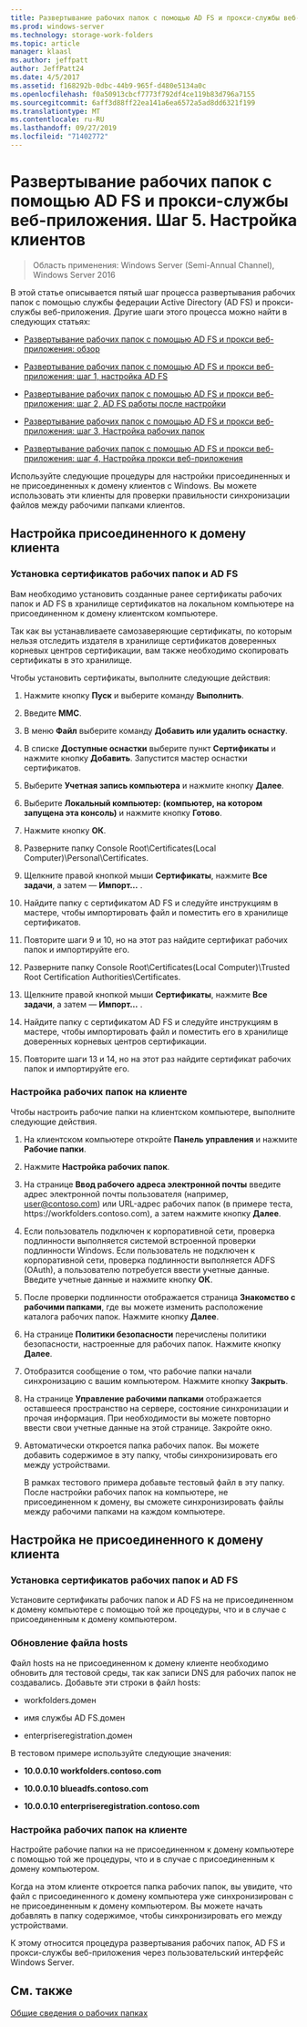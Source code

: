 ```yaml
---
title: Развертывание рабочих папок с помощью AD FS и прокси-службы веб-приложения. Шаг 5. Настройка клиентов
ms.prod: windows-server
ms.technology: storage-work-folders
ms.topic: article
manager: klaasl
ms.author: jeffpatt
author: JeffPatt24
ms.date: 4/5/2017
ms.assetid: f168292b-0dbc-44b9-965f-d480e5134a0c
ms.openlocfilehash: f0a50913cbcf7773f792df4ce119b83d796a7155
ms.sourcegitcommit: 6aff3d88ff22ea141a6ea6572a5ad8dd6321f199
ms.translationtype: MT
ms.contentlocale: ru-RU
ms.lasthandoff: 09/27/2019
ms.locfileid: "71402772"
---
```

# <a name="deploy-work-folders-with-ad-fs-and-web-application-proxy-step-5-set-up-clients"></a>Развертывание рабочих папок с помощью AD FS и прокси-службы веб-приложения. Шаг 5. Настройка клиентов

>Область применения: Windows Server (Semi-Annual Channel), Windows Server 2016

В этой статье описывается пятый шаг процесса развертывания рабочих папок с помощью службы федерации Active Directory (AD FS) и прокси-службы веб-приложения. Другие шаги этого процесса можно найти в следующих статьях:  
  
-   [Развертывание рабочих папок с помощью AD FS и прокси веб-приложения: обзор](deploy-work-folders-adfs-overview.md)  
  
-   [Развертывание рабочих папок с помощью AD FS и прокси веб-приложения: шаг 1, настройка AD FS](deploy-work-folders-adfs-step1.md)  
  
-   [Развертывание рабочих папок с помощью AD FS и прокси веб-приложения: шаг 2, AD FS работы после настройки](deploy-work-folders-adfs-step2.md)  
  
-   [Развертывание рабочих папок с помощью AD FS и прокси веб-приложения: шаг 3, Настройка рабочих папок](deploy-work-folders-adfs-step3.md)  
  
-   [Развертывание рабочих папок с помощью AD FS и прокси веб-приложения: шаг 4, Настройка прокси веб-приложения](deploy-work-folders-adfs-step4.md)  
  
Используйте следующие процедуры для настройки присоединенных и не присоединенных к домену клиентов с Windows. Вы можете использовать эти клиенты для проверки правильности синхронизации файлов между рабочими папками клиентов.  
  
## <a name="set-up-a-domain-joined-client"></a>Настройка присоединенного к домену клиента  
  
### <a name="install-the-ad-fs-and-work-folder-certificates"></a>Установка сертификатов рабочих папок и AD FS  
Вам необходимо установить созданные ранее сертификаты рабочих папок и AD FS в хранилище сертификатов на локальном компьютере на присоединенном к домену клиентском компьютере.  
  
Так как вы устанавливаете самозаверяющие сертификаты, по которым нельзя отследить издателя в хранилище сертификатов доверенных корневых центров сертификации, вам также необходимо скопировать сертификаты в это хранилище.  
  
Чтобы установить сертификаты, выполните следующие действия:  
  
1.  Нажмите кнопку **Пуск** и выберите команду **Выполнить**.  
  
2.  Введите **MMC**.  
  
3.  В меню **Файл** выберите команду **Добавить или удалить оснастку**.  
  
4.  В списке **Доступные оснастки** выберите пункт **Сертификаты** и нажмите кнопку **Добавить**. Запустится мастер оснастки сертификатов.  
  
5.  Выберите **Учетная запись компьютера** и нажмите кнопку **Далее**.  
  
6.  Выберите **Локальный компьютер: (компьютер, на котором запущена эта консоль)** и нажмите кнопку **Готово**.  
  
7.  Нажмите кнопку **ОК**.  
  
8.  Разверните папку Console Root\Certificates\(Local Computer)\Personal\Certificates.  
  
9. Щелкните правой кнопкой мыши **Сертификаты**, нажмите **Все задачи**, а затем — **Импорт...** .  
  
10. Найдите папку с сертификатом AD FS и следуйте инструкциям в мастере, чтобы импортировать файл и поместить его в хранилище сертификатов.  
  
11. Повторите шаги 9 и 10, но на этот раз найдите сертификат рабочих папок и импортируйте его.  
  
12. Разверните папку Console Root\Certificates\(Local Computer)\Trusted Root Certification Authorities\Certificates.  
  
13. Щелкните правой кнопкой мыши **Сертификаты**, нажмите **Все задачи**, а затем — **Импорт...** .  
  
14. Найдите папку с сертификатом AD FS и следуйте инструкциям в мастере, чтобы импортировать файл и поместить его в хранилище доверенных корневых центров сертификации.  
  
15. Повторите шаги 13 и 14, но на этот раз найдите сертификат рабочих папок и импортируйте его.  
  
### <a name="configure-work-folders-on-the-client"></a>Настройка рабочих папок на клиенте  
Чтобы настроить рабочие папки на клиентском компьютере, выполните следующие действия.  
  
1. На клиентском компьютере откройте **Панель управления** и нажмите **Рабочие папки**.  
  
2. Нажмите **Настройка рабочих папок**.  
  
3. На странице **Ввод рабочего адреса электронной почты** введите адрес электронной почты пользователя (например, user@contoso.com) или URL-адрес рабочих папок (в примере теста, https:\//workfolders.contoso.com), а затем нажмите кнопку **Далее**.  
  
4. Если пользователь подключен к корпоративной сети, проверка подлинности выполняется системой встроенной проверки подлинности Windows. Если пользователь не подключен к корпоративной сети, проверка подлинности выполняется ADFS (OAuth), а пользователю потребуется ввести учетные данные. Введите учетные данные и нажмите кнопку **ОК**.  
  
5. После проверки подлинности отображается страница **Знакомство с рабочими папками**, где вы можете изменить расположение каталога рабочих папок. Нажмите кнопку **Далее**.  
  
6. На странице **Политики безопасности** перечислены политики безопасности, настроенные для рабочих папок. Нажмите кнопку **Далее**.  
  
7. Отобразится сообщение о том, что рабочие папки начали синхронизацию с вашим компьютером. Нажмите кнопку **Закрыть**.  
  
8. На странице **Управление рабочими папками** отображается оставшееся пространство на сервере, состояние синхронизации и прочая информация. При необходимости вы можете повторно ввести свои учетные данные на этой странице. Закройте окно.  
  
9. Автоматически откроется папка рабочих папок. Вы можете добавить содержимое в эту папку, чтобы синхронизировать его между устройствами.  
  
    В рамках тестового примера добавьте тестовый файл в эту папку. После настройки рабочих папок на компьютере, не присоединенном к домену, вы сможете синхронизировать файлы между рабочими папками на каждом компьютере.  
  
## <a name="set-up-a-non-domain-joined-client"></a>Настройка не присоединенного к домену клиента  
  
### <a name="install-the-ad-fs-and-work-folder-certificates"></a>Установка сертификатов рабочих папок и AD FS  
Установите сертификаты рабочих папок и AD FS на не присоединенном к домену компьютере с помощью той же процедуры, что и в случае с присоединенным к домену компьютером.  
  
### <a name="update-the-hosts-file"></a>Обновление файла hosts  
Файл hosts на не присоединенном к домену клиенте необходимо обновить для тестовой среды, так как записи DNS для рабочих папок не создавались. Добавьте эти строки в файл hosts:  
  
-  workfolders.домен  
  
-  имя службы AD FS.домен  
  
-  enterpriseregistration.домен  
  
В тестовом примере используйте следующие значения:  
  
-  **10.0.0.10 workfolders.contoso.com**  
  
-  **10.0.0.10 blueadfs.contoso.com**  
  
-  **10.0.0.10 enterpriseregistration.contoso.com**  
  
### <a name="configure-work-folders-on-the-client"></a>Настройка рабочих папок на клиенте  
Настройте рабочие папки на не присоединенном к домену компьютере с помощью той же процедуры, что и в случае с присоединенным к домену компьютером.  
  
Когда на этом клиенте откроется папка рабочих папок, вы увидите, что файл с присоединенного к домену компьютера уже синхронизирован с не присоединенным к домену компьютером. Вы можете начать добавлять в папку содержимое, чтобы синхронизировать его между устройствами.  
  
К этому относится процедура развертывания рабочих папок, AD FS и прокси-службы веб-приложения через пользовательский интерфейс Windows Server.  
  
## <a name="see-also"></a>См. также  
[Общие сведения о рабочих папках](Work-Folders-Overview.md)  
  

